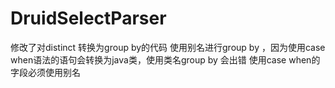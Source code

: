 # DruidSelectParser
修改了对distinct 转换为group by的代码
使用别名进行group by ，因为使用case when语法的语句会转换为java类，使用类名group by 会出错
使用case when的字段必须使用别名